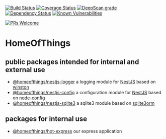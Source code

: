 [![Build Status](https://api.travis-ci.com/gms1/HomeOfThings.svg?branch=master)](https://travis-ci.com/gms1/HomeOfThings)
[![Coverage Status](https://codecov.io/gh/gms1/HomeOfThings/branch/master/graph/badge.svg)](https://codecov.io/gh/gms1/HomeOfThings)
[![DeepScan grade](https://deepscan.io/api/teams/439/projects/987/branches/1954/badge/grade.svg)](https://deepscan.io/dashboard#view=project&tid=439&pid=987&bid=1954)
[![Dependency Status](https://david-dm.org/gms1/HomeOfThings.svg)](https://david-dm.org/gms1/HomeOfThings)
[![Known Vulnerabilities](https://snyk.io/test/github/gms1/HomeOfThings/badge.svg)](https://snyk.io/test/github/gms1/HomeOfThings)

[![PRs Welcome](https://img.shields.io/badge/PRs-welcome-brightgreen.svg?style=flat-square)](http://makeapullrequest.com)
# HomeOfThings

## public packages intended for internal and external use

- [@homeofthings/nestjs-logger](projects/node/libs/nestjs-logger/README.md)
a logging module for [NestJS](https://docs.nestjs.com/) based on [winston](https://www.npmjs.com/package/winston)
- [@homeofthings/nestjs-config](projects/node/libs/nestjs-config/README.md)
a configuration module for [NestJS](https://docs.nestjs.com/) based on [node-config](https://www.npmjs.com/package/config)
- [@homeofthings/nestjs-sqlite3](projects/node/libs/nestjs-sqlite3/README.md)
a sqlite3 module based on [sqlite3orm](https://www.npmjs.com/package/sqlite3orm)

## packages for internal use

- [@homeofthings/hot-express](projects/node/libs/hot-express/README.md)
our express application
